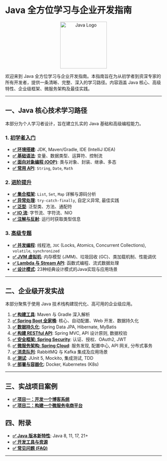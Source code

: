 # Java 全方位学习与企业开发指南

<div align="center">
  <img src="../../../assets/java-logo.png" alt="Java Logo" width="150">
</div>

欢迎来到 Java 全方位学习与企业开发指南。本指南旨在为从初学者到资深专家的所有开发者，提供一条清晰、完整、深入的学习路径。内容涵盖 Java 核心、高级特性、企业级框架、微服务架构及最佳实践。

---

## 一、Java 核心技术学习路径

本部分为个人学习者设计，旨在建立扎实的 Java 基础和高级编程能力。

### 1. [初学者入门](./basics.md)
-   **[✅ 环境搭建](./installation.md)**: JDK, Maven/Gradle, IDE (IntelliJ IDEA)
-   **[✅ 基础语法](./basics.md#基础语法)**: 变量、数据类型、运算符、控制流
-   **[✅ 面向对象编程 (OOP)](./oop-basics.md)**: 类与对象、封装、继承、多态
-   **[✅ 常用 API](./basics.md#常用-api)**: `String`, `Date`, `Math`

### 2. [进阶提升](./advanced.md)
-   **[✅ 集合框架](./collections.md)**: `List`, `Set`, `Map` 详解与源码分析
-   **[✅ 异常处理](./exceptions.md)**: `try-catch-finally`, 自定义异常, 最佳实践
-   **[✅ 泛型](./generics.md)**: 泛型类、方法、通配符
-   **[✅ IO 流](./io.md)**: 字节流、字符流、NIO
-   **[✅ 注解与反射](./reflection.md)**: 运行时获取类型信息

### 3. [高级专题](./expert.md)
-   **[✅ 并发编程](./concurrency.md)**: 线程池, `JUC` (Locks, Atomics, Concurrent Collections), `volatile`, `synchronized`
-   **[✅ JVM 虚拟机](./jvm.md)**: 内存模型 (JMM)、垃圾回收 (GC)、类加载机制、性能调优
-   **[✅ Lambda 与 Stream API](./streams.md)**: 函数式编程、流式数据处理
-   **[✅ 设计模式](./design-patterns.md)**: 23种经典设计模式的Java实现与应用场景

---

## 二、企业级开发实战

本部分聚焦于使用 Java 技术栈构建现代化、高可用的企业级应用。

1.  **[✅ 构建工具](./build-tools.md)**: Maven 与 Gradle 深入解析
2.  **[✅ Spring Boot 全家桶](./spring-boot.md)**: 核心、自动配置、Web 开发、数据持久化
3.  **[✅ 数据持久化](./spring-data.md)**: Spring Data JPA, Hibernate, MyBatis
4.  **[✅ 构建 RESTful API](./restful-api.md)**: Spring MVC, API 设计原则, 数据校验
5.  **[✅ 安全框架: Spring Security](./spring-security.md)**: 认证、授权、OAuth2, JWT
6.  **[✅ 微服务架构: Spring Cloud](./microservices.md)**: 服务发现, 配置中心, API 网关, 分布式事务
7.  **[✅ 消息队列](./message-queues.md)**: RabbitMQ 与 Kafka 集成及应用场景
8.  **[✅ 测试](./testing.md)**: JUnit 5, Mockito, 集成测试, TDD
9.  **[✅ 部署与容器化](./deployment.md)**: Docker, Kubernetes (K8s)

---

## 三、实战项目案例

-   **[✅ 项目一：开发一个博客系统](./project-blog.md)**
-   **[✅ 项目二：构建一个微服务电商平台](./project-ecommerce.md)**

## 四、附录

-   **[✅ Java 版本新特性](./versions.md)**: Java 8, 11, 17, 21+
-   **[✅ 开发工具与资源](./tools.md)**
-   **[✅ 常见问题 (FAQ)](./faq.md)**

--- 
